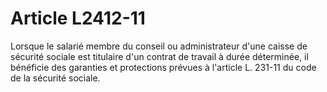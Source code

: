 # Article L2412-11

Lorsque le salarié membre du conseil ou administrateur d'une caisse de sécurité sociale est titulaire d'un contrat de travail à durée déterminée, il bénéficie des garanties et protections prévues à l'article L. 231-11 du code de la sécurité sociale.
